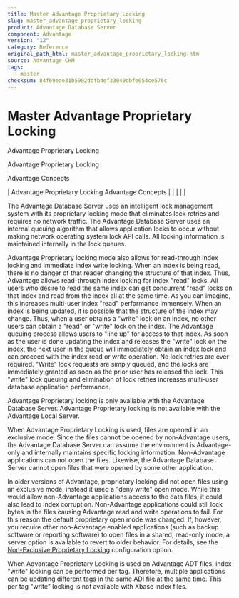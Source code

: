 ```yaml
---
title: Master Advantage Proprietary Locking
slug: master_advantage_proprietary_locking
product: Advantage Database Server
component: Advantage
version: "12"
category: Reference
original_path_html: master_advantage_proprietary_locking.htm
source: Advantage CHM
tags:
  - master
checksum: 84f69eae31b5902ddfb4ef33049dbfe054ce576c
---
```


# Master Advantage Proprietary Locking

Advantage Proprietary Locking

Advantage Proprietary Locking

Advantage Concepts

| Advantage Proprietary Locking  Advantage Concepts |  |  |  |  |

The Advantage Database Server uses an intelligent lock management system with its proprietary locking mode that eliminates lock retries and requires no network traffic. The Advantage Database Server uses an internal queuing algorithm that allows application locks to occur without making network operating system lock API calls. All locking information is maintained internally in the lock queues.

Advantage Proprietary locking mode also allows for read-through index locking and immediate index write locking. When an index is being read, there is no danger of that reader changing the structure of that index. Thus, Advantage allows read-through index locking for index "read" locks. All users who desire to read the same index can get concurrent "read" locks on that index and read from the index all at the same time. As you can imagine, this increases multi-user index "read" performance immensely. When an index is being updated, it is possible that the structure of the index may change. Thus, when a user obtains a "write" lock on an index, no other users can obtain a "read" or "write" lock on the index. The Advantage queuing process allows users to "line up" for access to that index. As soon as the user is done updating the index and releases the "write" lock on the index, the next user in the queue will immediately obtain an index lock and can proceed with the index read or write operation. No lock retries are ever required. "Write" lock requests are simply queued, and the locks are immediately granted as soon as the prior user has released the lock. This "write" lock queuing and elimination of lock retries increases multi-user database application performance.

Advantage Proprietary locking is only available with the Advantage Database Server. Advantage Proprietary locking is not available with the Advantage Local Server.

When Advantage Proprietary Locking is used, files are opened in an exclusive mode. Since the files cannot be opened by non-Advantage users, the Advantage Database Server can assume the environment is Advantage-only and internally maintains specific locking information. Non-Advantage applications can not open the files. Likewise, the Advantage Database Server cannot open files that were opened by some other application.

In older versions of Advantage, proprietary locking did not open files using an exclusive mode, instead it used a "deny write" open mode. While this would allow non-Advantage applications access to the data files, it could also lead to index corruption. Non-Advantage applications could still lock bytes in the files causing Advantage read and write operations to fail. For this reason the default proprietary open mode was changed. If, however, you require other non-Advantage enabled applications (such as backup software or reporting software) to open files in a shared, read-only mode, a server option is available to revert to older behavior. For details, see the [Non-Exclusive Proprietary Locking](master_non_exclusive_proprietary_locking.md) configuration option.

When Advantage Proprietary Locking is used on Advantage ADT files, index "write" locking can be performed per tag. Therefore, multiple applications can be updating different tags in the same ADI file at the same time. This per tag "write" locking is not available with Xbase index files.
